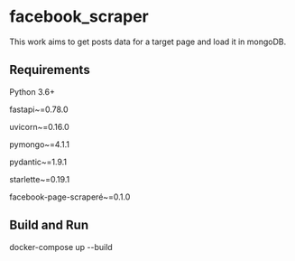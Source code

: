 # facebook_scraper
This work aims to get posts data for a target page and load it in mongoDB.
## Requirements
Python 3.6+

fastapi~=0.78.0

uvicorn~=0.16.0

pymongo~=4.1.1

pydantic~=1.9.1

starlette~=0.19.1

facebook-page-scraperé~=0.1.0

## Build and Run
docker-compose up --build